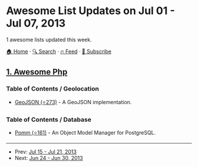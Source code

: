 # Awesome List Updates on Jul 01 - Jul 07, 2013

1 awesome lists updated this week.

[🏠 Home](/README.md) · [🔍 Search](https://test.trackawesomelist.com/search/) · [🔥 Feed](https://test.trackawesomelist.com/week/feed.xml) · [📮 Subscribe](https://trackawesomelist.us17.list-manage.com/subscribe?u=d2f0117aa829c83a63ec63c2f&id=36a103854c)



## [1. Awesome Php](/content/ziadoz/awesome-php/week/README.md)

### Table of Contents / Geolocation

*   [GeoJSON (⭐273)](https://github.com/jmikola/geojson) - A GeoJSON implementation.

### Table of Contents / Database

*   [Pomm (⭐161)](https://github.com/chanmix51/Pomm) - An Object Model Manager for PostgreSQL.

---

- Prev: [Jul 15 - Jul 21, 2013](/content/2013/28/README.md)
- Next: [Jun 24 - Jun 30, 2013](/content/2013/25/README.md)